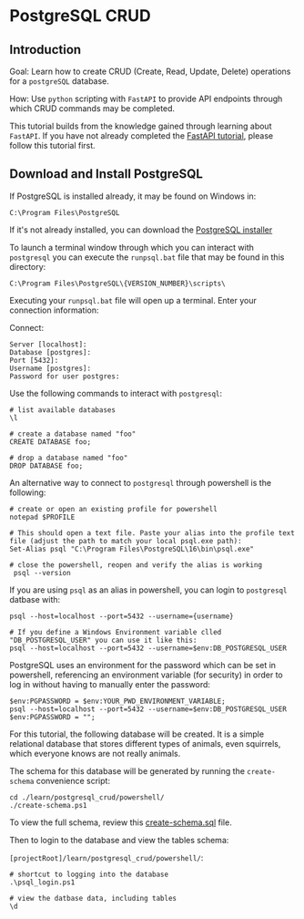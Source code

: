 # PostgreSQL CRUD

## Introduction

Goal: Learn how to create CRUD (Create, Read, Update, Delete) operations for a `postgreSQL` database.

How: Use `python` scripting with `FastAPI` to provide API endpoints through which CRUD commands may be completed. 

This tutorial builds from the knowledge gained through learning about `FastAPI`. If you have not already completed the [FastAPI tutorial](../../fastapi/docs/01_FastAPI.md), please follow this tutorial first. 

## Download and Install PostgreSQL

If PostgreSQL is installed already, it may be found on Windows in:

```
C:\Program Files\PostgreSQL
```

If it's not already installed, you can download the [PostgreSQL installer](https://www.postgresql.org/download/)

To launch a terminal window through which you can interact with `postgresql` you can execute the `runpsql.bat` file that may be found in this directory:

```
C:\Program Files\PostgreSQL\{VERSION_NUMBER}\scripts\
```

Executing your `runpsql.bat` file will open up a terminal. Enter your connection information:

Connect:
``` shell
Server [localhost]:
Database [postgres]:
Port [5432]:
Username [postgres]:
Password for user postgres:
```

Use the following commands to interact with `postgresql`:

``` shell
# list available databases
\l

# create a database named "foo"
CREATE DATABASE foo;

# drop a database named "foo"
DROP DATABASE foo;
```

An alternative way to connect to `postgresql` through powershell is the following:

``` shell
# create or open an existing profile for powershell
notepad $PROFILE

# This should open a text file. Paste your alias into the profile text file (adjust the path to match your local psql.exe path):
Set-Alias psql "C:\Program Files\PostgreSQL\16\bin\psql.exe"

# close the powershell, reopen and verify the alias is working
 psql --version
```

If you are using `psql` as an alias in powershell, you can login to `postgresql` datbase with:

``` shell
psql --host=localhost --port=5432 --username={username}

# If you define a Windows Environment variable clled "DB_POSTGRESQL_USER" you can use it like this:
psql --host=localhost --port=5432 --username=$env:DB_POSTGRESQL_USER
```

PostgreSQL uses an environment for the password which can be set in powershell, referencing an environment variable (for security) in order to log in without having to manually enter the password:

``` shell
$env:PGPASSWORD = $env:YOUR_PWD_ENVIRONMENT_VARIABLE;
psql --host=localhost --port=5432 --username=$env:DB_POSTGRESQL_USER
$env:PGPASSWORD = "";
```

For this tutorial, the following database will be created. It is a simple relational database that stores different types of animals, even squirrels, which everyone knows are not really animals. 

The schema for this database will be generated by running the `create-schema` convenience script:

``` shell
cd ./learn/postgresql_crud/powershell/
./create-schema.ps1
```

To view the full schema, review this [create-schema.sql](../powershell/create-schema.sql) file.

Then to login to the database and view the tables schema:

`[projectRoot]/learn/postgresql_crud/powershell/`:
``` shell
# shortcut to logging into the database
.\psql_login.ps1

# view the datbase data, including tables
\d
```

